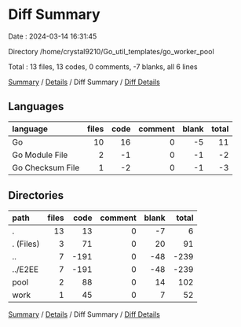# Diff Summary

Date : 2024-03-14 16:31:45

Directory /home/crystal9210/Go_util_templates/go_worker_pool

Total : 13 files,  13 codes, 0 comments, -7 blanks, all 6 lines

[Summary](results.md) / [Details](details.md) / Diff Summary / [Diff Details](diff-details.md)

## Languages
| language | files | code | comment | blank | total |
| :--- | ---: | ---: | ---: | ---: | ---: |
| Go | 10 | 16 | 0 | -5 | 11 |
| Go Module File | 2 | -1 | 0 | -1 | -2 |
| Go Checksum File | 1 | -2 | 0 | -1 | -3 |

## Directories
| path | files | code | comment | blank | total |
| :--- | ---: | ---: | ---: | ---: | ---: |
| . | 13 | 13 | 0 | -7 | 6 |
| . (Files) | 3 | 71 | 0 | 20 | 91 |
| .. | 7 | -191 | 0 | -48 | -239 |
| ../E2EE | 7 | -191 | 0 | -48 | -239 |
| pool | 2 | 88 | 0 | 14 | 102 |
| work | 1 | 45 | 0 | 7 | 52 |

[Summary](results.md) / [Details](details.md) / Diff Summary / [Diff Details](diff-details.md)